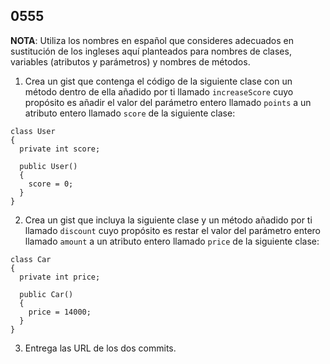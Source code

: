 ## 0555

__NOTA__: Utiliza los nombres en español que consideres adecuados en sustitución de los ingleses aquí planteados para nombres de clases, variables (atributos y parámetros) y nombres de métodos.

1. Crea un gist que contenga el código de la siguiente clase con un método dentro de ella añadido por ti llamado `increaseScore` cuyo propósito es añadir el valor del parámetro entero llamado `points` a un atributo entero llamado `score` de la siguiente clase:

  ```
  class User 
  {
    private int score;

    public User()
    {
      score = 0;
    }
  }
  ```
  
2. Crea un gist que incluya la siguiente clase y un método añadido por ti llamado `discount` cuyo propósito es restar el valor del parámetro entero llamado `amount` a un atributo entero llamado `price` de la siguiente clase:

  ```
  class Car 
  {
    private int price;

    public Car()
    {
      price = 14000;
    }
  }
  ```
  
3. Entrega las URL de los dos commits.


  
